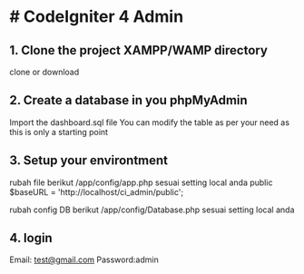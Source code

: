 # # CodeIgniter 4 Admin 
## 1. Clone the project XAMPP/WAMP directory
clone or download 
## 2. Create a database in you phpMyAdmin 
Import the dashboard.sql file
You can modify the table as per your need as this is only a starting point

## 3. Setup your environtment
rubah file berikut /app/config/app.php sesuai setting local anda
public $baseURL = 'http://localhost/ci_admin/public'; 

rubah config DB berikut /app/config/Database.php sesuai setting local anda

## 4. login 
Email: test@gmail.com
Password:admin



